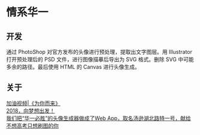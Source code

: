 # 情系华一

## 开发

通过 PhotoShop 对官方发布的头像进行预处理，提取出文字图层。用 Illustrator 打开预处理后的 PSD 文件，进行图像描摹后导出为 SVG 格式。删除 SVG 中可能多余的路径。最后使用 HTML 的 Canvas 进行头像生成。

## 关于

[加油视频|《为你而来》](https://mp.weixin.qq.com/s/hKpn50lf6b0ZhrGIfMFseg)  
[2018，向梦想出发！](https://mp.weixin.qq.com/s/Sp8rc8Uq1z_MhUsL961T0g)  
[我们把“华一必胜”的头像生成器做成了Web App，取名汤逊湖北路特一号，献给不想高考只想刷图的你](https://mp.weixin.qq.com/s/tQD9vQUdaIkGhBW_haU6BQ)

